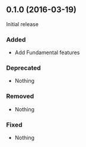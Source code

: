 ## 0.1.0 (2016-03-19)

Initial release

### Added

- Add Fundamental features

### Deprecated

- Nothing

### Removed

- Nothing

### Fixed

- Nothing
